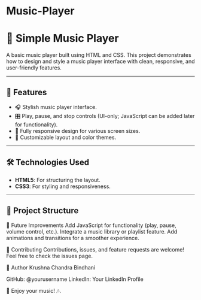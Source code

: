 # Music-Player

# 🎵 Simple Music Player

A basic music player built using HTML and CSS. This project demonstrates how to design and style a music player interface with clean, responsive, and user-friendly features.

---

## 🚀 Features

- 🎧 Stylish music player interface.
- 🎛️ Play, pause, and stop controls (UI-only; JavaScript can be added later for functionality).
- 📱 Fully responsive design for various screen sizes.
- 🌈 Customizable layout and color themes.

---

## 🛠️ Technologies Used

- **HTML5**: For structuring the layout.
- **CSS3**: For styling and responsiveness.

---

## 📂 Project Structure

🌟 Future Improvements
Add JavaScript for functionality (play, pause, volume control, etc.).
Integrate a music library or playlist feature.
Add animations and transitions for a smoother experience.

🤝 Contributing
Contributions, issues, and feature requests are welcome! Feel free to check the issues page.


👤 Author
Krushna Chandra Bindhani

GitHub: @yourusername
LinkedIn: Your LinkedIn Profile


🎉 Enjoy your music! 🎶.
